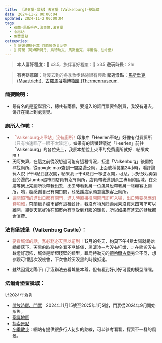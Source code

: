 ```yaml
---
title: 【法肯堡-景點】法肯堡 (Valkenburg)-聖誕篇
date: 2024-11-2 00:00:04
updated: 2024-11-2 00:00:04
tags:
  - 荷蘭-馬斯垂克.海爾倫.法肯堡
  - 會再訪
  - 免費景點   
categories: 
  - 🌴 旅遊體驗分享-目前皆為自助遊
  - 🥥 荷蘭（阿姆斯特丹、烏特勒支、馬斯垂克、海爾倫、法肯堡）
---
```

>**本人喜好程度**：🌝 x3.5，旅伴喜好程度：🌝 x3.5
>**遊玩時長**：2hr
<!-- more -->
>**有再訪意願**：對沒去到的冬季散步路線很有興趣
>**鄰近景點**：[馬斯垂克(Maastricht)](https://taoudjiji.github.io/blog/nethland/N-spot/Maastricht/?highlight=%E9%A6%AC%E6%96%AF%E5%9E%82%E5%85%8B)、[古羅馬浴場博物館 (Thermenmuseum)](https://taoudjiji.github.io/blog/nethland/N-spot/Thermenmuseum/?highlight=%E5%8F%A4%E7%BE%85%E9%A6%AC%E6%B5%B4%E5%A0%B4%E5%8D%9A%E7%89%A9%E9%A4%A8+%28thermenmuseum%29)

### 簡要說明：
+ 最有名的是聖誕洞穴，總共有兩個，要進入的話門票要各別買，我沒有進去，偏好在街上到處晃晃。
### 廁所大作戰：
+ <font color=#c36d67>「Valkenburg火車站」沒有廁所！</font>印象中「Heerlen車站」好像有付費廁所<font color=#909497>（只有快速瞄了一眼不太確定)</font>，如果有的話蠻建議從「Heerlen」前往「Valkenburg」的各位先上，我原本想說上火車的免費廁所就好，結果故障！
+ 天阿失算，在這之前從沒想過可能有這種情況，抵達「Valkenburg」後開始尋找廁所，從google map查到一間路邊公廁，上面號稱營業24小時，看評論有人說下午6點到就沒開，結果我下午4點到一樣也沒開，可惡，只好鼓起勇氣到旁邊的Jumbo超市問店員有沒有廁所，店員帶我進到員工專用的區域，在旁邊等我上完廁所後帶我出去，出去時看到另一位店員也帶著另一組顧客上廁所，嗚，超感謝自己有開口問，也感謝店家願意讓旅客上廁所。
+ <font color=#c36d67>這間超市的進出口都有閘門，進入時直接推開閘門即可入場，出口時要感應消費明細</font>，荷蘭蠻多超市都有這種設計，我沒有特別問過如果沒買東西可不可以離開，畢竟天氣好冷在超市內有享受到舒服的暖氣，所以如果有進去的話我都會消費。
### 法肯堡城堡（Valkenburg Castle）：
+ <font color=#c36d67>要看城堡的話，務必務必天黑以前到！</font>12月的冬天，約莫下午4點太陽就開始緩緩落下，天黑的時候完全看不見城堡，黑淒漆一片沒有打燈，走在附近沒有路燈好恐怖，城堡是斷垣殘壁的類型，跟烏特勒支的[德哈爾古堡](https://taoudjiji.github.io/blog/nethland/N-spot/Kasteel%20de%20Haar/?highlight=%E5%BE%B7%E5%93%88%E7%88%BE%E5%8F%A4%E5%A0%A1)完全不同，想參觀可惜這次沒機會，下次會趁天沒黑的時候抵達。

+ 雖然因爲太陽下山了沒辦法去看城堡本尊，但有看到好小好可愛的模型嘿嘿。
### 法爾肯堡聖誕城：
以2024年為例
+ [開放時間、門票](https://www.christmastownvalkenburg.com/)：2024年11月15號至2025年1月5號，門票從2024年9月開始販售。
+ [聖誕地圖](https://issuu.com/vvvzuidlimburg/docs/kerststad_brochure_2023_693x420_eng-fr_web?fr=xKAE9_zU1NQ )
+ [探索景點](https://www.christmastownvalkenburg.com/to-do/)
+ [冬季散步](https://www.visitzuidlimburg.com/govisit/routes/?region=d663f526-2d42-49aa-835b-dd7a22fda114&tags=55b8fd06-9208-41dc-9241-afdd0df7ba39)：網站有提供很多行人徒步的路線，可以參考看看，探索不一樣的風景。
